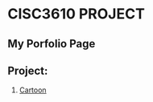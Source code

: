 # CISC3610 PROJECT
## My Porfolio Page


## Project:
1. [Cartoon](http://shaoyongliang.github.io/cartoon.html)
